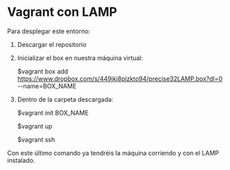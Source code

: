 # Vagrant con LAMP
Para desplegar este entorno: 
  1. Descargar el repositorio
  2. Inicializar el box en nuestra máquina virtual:
  
     $vagrant box add https://www.dropbox.com/s/449jkj8pizkto94/precise32LAMP.box?dl=0 --name=BOX_NAME
     
  3. Dentro de la carpeta descargada: 
  
     $vagrant init BOX_NAME
     
     $vagrant up
     
     $vagrant ssh
  
Con este último comando ya tendréis la máquina corriendo y con el LAMP instalado.
